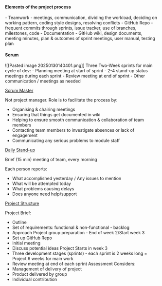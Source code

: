 <h4>Elements of the project process</h4>
- Teamwork - meetings, communication, dividing the workload, deciding on working pattern, coding style designs, resolving conflicts
- GitHub Repo - frequent commits through sprints, issue tracker, use of branches, milestones, code
- Documentation - GitHub wiki, design documents, meeting minutes, plan & outcomes of sprint meetings, user manual, testing plan
<h4>Scrum</h4>
![[Pasted image 20250130140401.png]]
Three Two-Week sprints for main cycle of dev:
- Planning meeting at start of sprint
- 2-4 stand-up status meetings during each sprint
- Review meeting at end of sprint
- Other communication / meetings as needed

<u>Scrum Master</u>

Not project manager.
Role is to facilitate the process by:
- Organising & chairing meetings
- Ensuring that things get documented in wiki
- Helping to ensure smooth communication & collaboration of team members
- Contacting team members to investigate absences or lack of engagement
- Communicating any serious problems to module staff

<u>Daily Stand-up</u>

Brief (15 min) meeting of team, every morning

Each person reports:
- What accomplished yesterday / Any issues to mention
- What will be attempted today
- What problems causing delays
- Does anyone need help/support

<u>Project Structure</u>

Project Brief:
- Outline
- Set of requirements: functional & non-functional - backlog
- Approach
Project group preparation - End of week 2/Start week 3
- Set up GitHub Repo
- Initial meeting 
- Discuss potential ideas
Project Starts in week 3
- Three development stages (sprints) - each sprint is 2 weeks long = Project 6 weeks for main work
- Review meeting at end of each sprint
Assessment Considers:
- Management of delivery of project
- Product delivered by group
- Individual contribution
